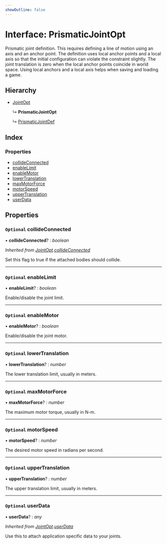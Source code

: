 ```yaml
---
showOutline: false
---
```


# Interface: PrismaticJointOpt

Prismatic joint definition. This requires defining a line of motion using an
axis and an anchor point. The definition uses local anchor points and a local
axis so that the initial configuration can violate the constraint slightly.
The joint translation is zero when the local anchor points coincide in world
space. Using local anchors and a local axis helps when saving and loading a
game.

## Hierarchy

* [JointOpt](/api/interfaces/jointopt)

  ↳ **PrismaticJointOpt**

  ↳ [PrismaticJointDef](/api/interfaces/prismaticjointdef)

## Index

### Properties

* [collideConnected](/api/interfaces/prismaticjointopt#optional-collideconnected)
* [enableLimit](/api/interfaces/prismaticjointopt#optional-enablelimit)
* [enableMotor](/api/interfaces/prismaticjointopt#optional-enablemotor)
* [lowerTranslation](/api/interfaces/prismaticjointopt#optional-lowertranslation)
* [maxMotorForce](/api/interfaces/prismaticjointopt#optional-maxmotorforce)
* [motorSpeed](/api/interfaces/prismaticjointopt#optional-motorspeed)
* [upperTranslation](/api/interfaces/prismaticjointopt#optional-uppertranslation)
* [userData](/api/interfaces/prismaticjointopt#optional-userdata)

## Properties

### `Optional` collideConnected

• **collideConnected**? : *boolean*

*Inherited from [JointOpt](/api/interfaces/jointopt).[collideConnected](/api/interfaces/jointopt#optional-collideconnected)*

Set this flag to true if the attached bodies
should collide.

___

### `Optional` enableLimit

• **enableLimit**? : *boolean*

Enable/disable the joint limit.

___

### `Optional` enableMotor

• **enableMotor**? : *boolean*

Enable/disable the joint motor.

___

### `Optional` lowerTranslation

• **lowerTranslation**? : *number*

The lower translation limit, usually in meters.

___

### `Optional` maxMotorForce

• **maxMotorForce**? : *number*

The maximum motor torque, usually in N-m.

___

### `Optional` motorSpeed

• **motorSpeed**? : *number*

The desired motor speed in radians per second.

___

### `Optional` upperTranslation

• **upperTranslation**? : *number*

The upper translation limit, usually in meters.

___

### `Optional` userData

• **userData**? : *any*

*Inherited from [JointOpt](/api/interfaces/jointopt).[userData](/api/interfaces/jointopt#optional-userdata)*

Use this to attach application specific data to your joints.
